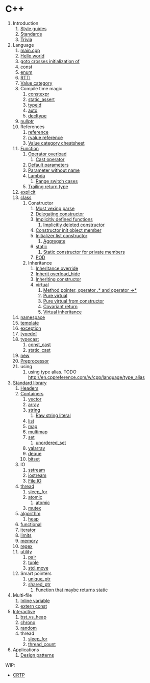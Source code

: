 # C++

1.  Introduction
    1.  [Style guides](style-guides.md)
    1.  [Standards](standards.md)
    1.  [Trivia](trivia.md)
1.  Language
    1.  [main.cpp](main.cpp)
    1.  [Hello world](hello_world.cpp)
    1.  [goto crosses initialization of](goto-cross-initialization.cpp)
    1.  [const](const.cpp)
    1.  [enum](enum.cpp)
    1.  [RTTI](rtti.md)
    1.  [Value category](value_category.cpp)
    1.  Compile time magic
        1.  [constexpr](constexpr.cpp)
        1.  [static_assert](static_assert.cpp)
        1.  [typeid](typeid.cpp)
        1.  [auto](auto.cpp)
        1.  [decltype](decltype.cpp)
    1.  [nullptr](nullptr.cpp)
    1.  References
        1.  [reference](reference.cpp)
        1.  [rvalue reference](rvalue_reference.cpp)
        1.  [Value category cheatsheet](https://github.com/jeaye/value-category-cheatsheet/tree/14aef17fb5ab9c35416ec62ac0d45eb12729901f/resources/code)
    1.  [Function](function.cpp)
        1.  [Operator overload](operator_overload.cpp)
            1.  [Cast operator](cast_operator.cpp)
        1.  [Default parameters](default_parameters.cpp)
        1.  [Parameter without name](parameter_without_name.cpp)
        1.  [Lambda](lambda.cpp)
            1.  [Range switch cases](range_switch_case.cpp)
        1.  [Trailing return type](trailing_return_type.cpp)
    1.  [explicit](explicit.cpp)
    1.  [class](class.cpp)
        1.  Constructor
            1.  [Most vexing parse](most_vexing_parse.cpp)
            1.  [Delegating constructor](delegating_constructor.cpp)
            1.  [Implicitly defined functions](implicitly_defined.cpp)
                1.  [Implicitly deleted constructor](implicitly_deleted_constructor.cpp)
            1.  [Constructor init object member](constructor_init_object_member.cpp)
            1.  [Initializer list constructor](initializer_list_constructor.cpp)
                1.  [Aggregate](aggregate.cpp)
            1.  [static](static.cpp)
                1.  [Static constructor for private members](static_constructor_private.cpp)
            1.  [POD](pod.cpp)
        1.  Inheritance
            1.  [Inheritance override](inheritance_override.cpp)
            1.  [Inherit overload_hide](inherit_overload_hide.cpp)
            1.  [Inheriting constructor](inheriting_constructor.cpp)
            1.  [virtual](virtual.cpp)
                1. [Method pointer, operator .* and operator ->*](method_pointer.cpp)
                1. [Pure virtual](pure_virtual.cpp)
                1. [Pure virtual from constructor](pure_virtual_from_constructor.cpp)
                1. [Covariant return](covariant_return.cpp)
                1. [Virtual inheritance](http://stackoverflow.com/questions/21558/in-c-what-is-a-virtual-base-class)
    1.  [namespace](namespace.cpp)
    1.  [template](template.cpp)
    1.  [exception](exception.cpp)
    1.  [typedef](typedef.cpp)
    1.  [typecast](typecast.cpp)
        1.  [const_cast](const_cast.cpp)
        1.  [static_cast](static_cast.cpp)
    1.  [new](new.cpp)
    1.  [Preprocessor](preprocessor.cpp)
    1.  using
        1. using type alias. TODO http://en.cppreference.com/w/cpp/language/type_alias
1.  [Standard library](standard_library.md)
    1.  [Headers](common.hpp)
    1.  [Containers](containers.md)
        1.  [vector](vector.cpp)
        1.  [array](array.cpp)
        1.  [string](string.cpp)
            1.  [Raw string literal](raw_string_literal.cpp)
        1.  [list](list.cpp)
        1.  [map](map.cpp)
        1.  [multimap](multimap.cpp)
        1.  [set](set.cpp)
            1.  [unordered_set](unordered_set.cpp)
        1.  [valarray](valarray.cpp)
        1.  [deque](deque.cpp)
        1.  [bitset](bitset.cpp)
    1.  IO
        1.  [sstream](sstream.cpp)
        1.  [iostream](iostream.cpp)
        1.  [File IO](file_io.cpp)
    1.  [thread](thread.cpp)
        1.  [sleep_for](sleep_for.cpp)
        1.  [atomic](atomic.cpp)
            1.  [atomic<bool>](atomic_bool.cpp.off)
        1.  [mutex](mutex.cpp)
    1.  [algorithm](algorithm.cpp)
        1.  [heap](heap.cpp)
    1.  [functional](functional.cpp)
    1.  [iterator](iterator.cpp)
    1.  [limits](limits.cpp)
    1.  [memory](memory.cpp)
    1.  [regex](regex.cpp)
    1.  [utility](utility.cpp)
        1.  [pair](pair.cpp)
        1.  [tuple](tuple.cpp)
        1.  [std_move](std_move.cpp)
    1.  Smart pointers
        1.  [unique_ptr](unique_ptr.cpp)
        1.  [shared_ptr](shared_ptr.cpp)
            1.  [Function that maybe returns static](func_ret_maybe_static.cpp)
1.  Multi-file
    1.  [Inline variable](inline_variable/)
    1.  [extern const](extern_const/)
1.  [Interactive](interactive/)
    1.  [bst_vs_heap](interactive/bst_vs_heap.cpp)
    1.  [chrono](interactive/chrono.cpp)
    1.  [random](interactive/random.cpp)
    1.  thread
        1.  [sleep_for](interactive/sleep_for.cpp)
        1.  [thread_count](interactive/thread_count.cpp)
1.  Applications
    1. [Design patterns](design_patterns.cpp)

WIP:

- [CRTP](crtp.cpp)
